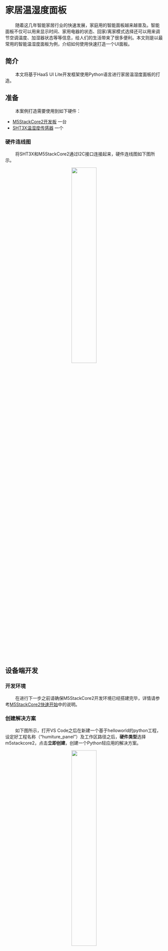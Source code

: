 # 家居温湿度面板
&emsp;&emsp;
随着这几年智能家居行业的快速发展，家庭用的智能面板越来越普及。智能面板不仅可以用来显示时间、家用电器的状态、回家/离家模式选择还可以用来调节空调温度、加湿器状态等等信息，给人们的生活带来了很多便利。本文则是以最常用的智能温湿度面板为例，介绍如何使用快速打造一个UI面板。

## 简介
&emsp;&emsp;
本文将基于HaaS UI Lite开发框架使用Python语言进行家居温湿度面板的打造。

## 准备
&emsp;&emsp;
本案例打造需要使用到如下硬件：
* [M5StackCore2开发板](../../../startup/M5StackCore2_startup.md)      一台
* [SHT3X温湿度传感器](https://haas.iot.aliyun.com/solution/detail/hardware?versionId=800CD7F0F2F57FF800000002&dataId=800CD7F0F2F57FF8)   一个

### 硬件连线图
&emsp;&emsp;
将SHT3X和M5StackCore2通过I2C接口连接起来，硬件连线图如下图所示。
<div align="center">
<img src=./../../../images/humiture_panel_硬件连线图_m5stack.png width=40%/>
</div>

## 设备端开发

### 开发环境
&emsp;&emsp;
在进行下一步之前请确保M5StackCore2开发环境已经搭建完毕，详情请参考[M5StackCore2快速开始](../../../startup/M5StackCore2_startup.md)中的说明。

### 创建解决方案
&emsp;&emsp;
如下图所示，打开VS Code之后在新建一个基于helloworld的python工程，设定好工程名称（“humiture_panel”）及工作区路径之后，**硬件类型**选择m5stackcore2，点击**立即创建**，创建一个Python轻应用的解决方案。

<div align="center">
<img src=./../../../images/humiture_panel_创建工程_m5stack.png width=40%/>
</div>

&emsp;&emsp;
将[本案例脚本](./code/)的代码全部复制后，覆盖“humiture_panel”工程根目录下的所有文件，main.py文件如下图所示：
<div align="center">
<img src=./../../../images/humiture_panel_main界面.png width=80%/>
</div>

## 运行效果
&emsp;&emsp;
将humiture_panel工程推送到M5StackCore2开发板之后，脚本会自动运行。屏幕上面显示如下信息：

<div align="center">
<img src=./../../../images/humiture_panel_execute_result.png width=25%/>
</div>

&emsp;&emsp;
脚本运行过程中日志如下。其中：
* python execute from /data/pyamp/main.py：代表Python脚本开始运行<br>
* create humiture device：创建温湿度传感器对象<br>
* create humiture panel：创建温湿度面板<br>
* temperature: 21.32931：从温湿度传感器读取到的温度值
* humidity: 33.0602：从温湿度传感器读取到的相对湿度值

```log
 ==== python execute bootpy ====
 ==== python file check /data/pyamp/main.py ====
 ==== python execute from /data/pyamp/main.py ====
create humiture device
create humiture panel
temperature: 21.32931
humidity: 33.0602
temperature: 21.35601
humidity: 33.11513
temperature: 21.38539
humidity: 33.12886
```

## HaaS UI Lite 温湿度面板模板说明
&emsp;&emsp;
本案例中使用到了HaaS UI Lite封装的**温湿度面板**类型的**模板**。此模板的代码实现请参考humiturePanel.py的实现。基于此模板可以很方便的将温湿度信息显示在面板上。下面是对模板元素及面板库API的说明。

### 温湿度面板元素
&emsp;&emsp;
如下图所示，此温湿度面板一共有8个元素，编号为1-4的元素是温度显示的组成部分，编号为5-8的元素为相对湿度显示的组成部分。
<div align="center">
<img src=./../../../images/UI_Lite_Humiture_Panel_Overview.png width=40%/>
</div>

&emsp;&emsp;
下面是humiturePanel面板模板代码中显示各元素的位置，读者可以根据自己的需求对其进行替换或修改。
|元素ID|功能|相关代码|说明|
|-----|----|:---|----|
|1|温度图标|self.createTemperatureItem(self.container, RESOURCES_ROOT + "temperature.png", RESOURCES_ROOT + "centigrade_l.png", "Temperature")|静态图片，尺寸：64*64|
|2|温度值|self.temperatureLable.set_text(str(int(temperature)))|动态更新|
|3|温度单位图标|self.createTemperatureItem(self.container, RESOURCES_ROOT + "temperature.png",RESOURCES_ROOT + "centigrade_l.png", "Temperature")|静态图片，尺寸：64*64|
|4|温度英文字串|同“元素1”|字符串|
|5|相对湿度图标|self.createHumidityItem(self.container, RESOURCES_ROOT + "humidity.png", "Humidity")|静态图片，尺寸：|
|6|相对湿度值|self.humidityLable.set_text(str(int(humidity)) + " %")|动态更新|
|7|相对湿度单位图标|同“元素6”|%为符浩|
|8|相对湿度英文字串|同“元素5”|静态文字|

### 温湿度面板模板API说明

#### HumiturePanel() - 创建温湿度面板对象
<br>

* 函数原型

> panelObj = HumiturePanel()

* 参数说明
> 无

* 返回值
> 创建成功返回温湿度面板类型的对象

* 示例代码
```python
from humiturePanel import HumiturePanel

humiturePage = HumiturePanel()
print('create humiture panel')
```

* 代码输出
```log
create humiture panel
```
</br>

#### showTemperature(temperature) - 更新温度值到面板上

* 函数功能：

> 更新温度值temperature到面板上


* 函数原型

> HumiturePanel.showTemperature(temperature)

* 参数说明

|参数|类型|必选参数？|说明|
|-----|----|:---:|----|
| temperature | int | 是 | 如果是float等类型的变量，则会被强制转换成int型 |

* 返回值

> 无

* 示例代码
```python
from humiturePanel import HumiturePanel

humiturePage = HumiturePanel()
print('create humiture panel')

humiturePage.showTemperature(26)
print('update temperature value done')

```
* 代码输出
```log
create humiture panel
update temperature value done
```

#### showHumidity(humidity) - 更新相对湿度值到面板上

* 函数功能：

> 更新相对湿度值humidity到面板上


* 函数原型

> HumiturePanel.showHumidity(humidity)

* 参数说明

|参数|类型|必选参数？|说明|
|-----|----|:---:|----|
| humidity | int | 是 | 如果是float等类型的变量，则会被强制转换成int型 |

* 返回值

> 无

* 示例代码
```python
from humiturePanel import HumiturePanel

humiturePage = HumiturePanel()
print('create humiture panel')

humiturePage.showHumidity(62)
print('update humidity value done')

```
* 代码输出
```log
create humiture panel
update humidity value done
```

#### showHumiture(tempearture, humidity) - 同时更新温度和相对湿度值到面板上

* 函数功能：

> 更新温度tempearture和相对湿度值humidity到面板上


* 函数原型

> HumiturePanel.showHumiture(tempearture, humidity)

* 参数说明

|参数|类型|必选参数？|说明|
|-----|----|:---:|----|
| temperature | int | 是 | 如果是float等类型的变量，则会被强制转换成int型 |
| humidity | int | 是 | 如果是float等类型的变量，则会被强制转换成int型 |

* 返回值

> 无

* 示例代码
```python
from humiturePanel import HumiturePanel

humiturePage = HumiturePanel()
print('create humiture panel')

humiturePage.showHumiture(26, 62)
print('update humiture value done')

```
* 代码输出
```log
create humiture panel
update humiture value done
```

> 本示例中使用的是SHT3X温湿度传感器获取温度和相对湿度信息并将其显示在屏幕上。您也可以参考[HaaS硬件积木](https://haas.iot.aliyun.com/solution/hardware)的页面来查来选择其它的温湿度传感器。

## 思考
&emsp;&emsp;
本案例中使用外置的温湿度传感器对环境温湿度进行测量并显示在面板上。HaaS官网中还有通过其它开发板(ESP32、HaaS EDU K1等)量测环境温度。假设有一台“ESP32温湿度计”开发板（和M5StackCore2不是同一台设备的情况下）布置在智慧农业的大棚中。请读者思考下如何通过物联网平台远程获取到“ESP32温湿度计”的温室度信息并显示在M5StackCore2的面板上。

<details>
<summary>提示</summary>

> 在物联网平台建立一个虚拟的温湿度面板设备，创建“温度”和“湿度”的物模型，通过物联网平台的“规则引擎”能力将“ESP32温湿度计”的温室度信息流转到“虚拟的温湿度面板设备”的物模型，物模型数据下发到M5StackCore2设备可以正确显示了。

</details>
